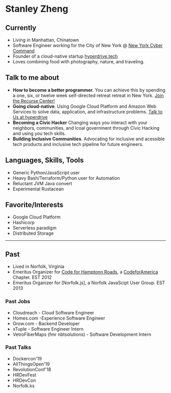 # Stanley Zheng

## Currently

* Living in Manhattan, Chinatown
* Software Engineer working for the City of New York @ [New York Cyber Command](https://www1.nyc.gov/site/cyber/about/about-nyc-cyber-command.page)
* Founder of a cloud-native startup [hyperdrive.tech](https://hyperdrive.tech)
* Loves combining food with photography, nature, and traveling.

## Talk to me about

* **How to become a better programmer.** You can achieve this by spending a one, six, or twelve week self-directed retreat retreat in New York. [Join the Recurse Center!](https://www.recurse-scout.com/loader.js?t=710ee58e0b0ad8d9f443f9c9440137f1)
* **Going cloud-native**. Using Google Cloud Platform and Amazon Web Services to solve data, application, and infrastructure problems. [Talk to Us at hyperdrive](stanley@hyperdrive.tech)
* **Becoming a Civic Hacker** Changing ways you interact with your neighbors, communities, and lcoal government through Civic Hacking and using you tech skills.
* **Building Inclusive Communities**. Advocating for inclusive and acessible tech products and inclusive tech pipeline for future engineers.

## Languages, Skills, Tools

* Generic Python/JavaScript user
* Heavy Bash/Terraform/Python user for Automation
* Reluctant JVM Java convert
* Experimental Rustacean

## Favorite/Interests

* Google Cloud Platform
* Hashicorp
* Serverless paradigm
* Distributed Storage

***

## Past

* Lived in Norfolk, Virginia
* Emeritus Organizer for [Code for Hamptonn Roads](http://code4hr.org/), a [CodeforAmerica](https://www.codeforamerica.org/) Chapter. EST 2012
* Emeritus Organizer for \[Norfolk.js\], a Norfolk JavaScipt User Group. EST 2013

### Past Jobs

* Cloudreach - Cloud Software Engineer 
* Homes.com -Experience Software Engineer
* Grow.com - Backend Developer 
* xTuple       - Software Engineer Intern
* VetroFiberMaps (fmr nbtsolutions) - Software Development Intern

### Past Talks

* Dockercon'19
* AllThingsOpen'19
* RevolutionConf'18
* HRDevFest
* HRDevCon
* Norfolk.ks

